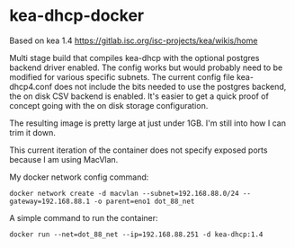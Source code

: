 # kea-dhcp-docker
Based on kea 1.4 https://gitlab.isc.org/isc-projects/kea/wikis/home

Multi stage build that compiles kea-dhcp with the optional postgres backend driver enabled.  The config works but
would probably need to be modified for various specific subnets.  The current config file kea-dhcp4.conf does not include the bits needed
to use the postgres backend, the on disk CSV backend is enabled.  It's easier to get a quick proof of concept going with the on disk storage
configuration.

The resulting image is pretty large at just under 1GB.  I'm still into how I can trim it down.

This current iteration of the container does not specify exposed ports because I am using MacVlan.

My docker network config command:

`docker network create -d macvlan --subnet=192.168.88.0/24 --gateway=192.168.88.1 -o parent=eno1 dot_88_net`


A simple command to run the container:

`docker run --net=dot_88_net --ip=192.168.88.251 -d kea-dhcp:1.4`
